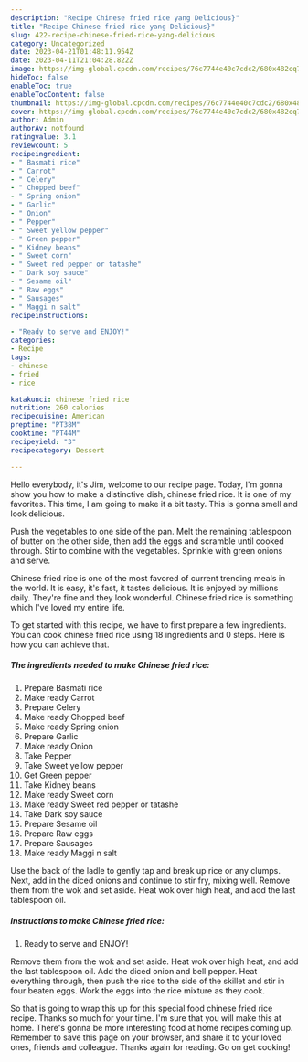 ```yaml
---
description: "Recipe Chinese fried rice yang Delicious}"
title: "Recipe Chinese fried rice yang Delicious}"
slug: 422-recipe-chinese-fried-rice-yang-delicious
category: Uncategorized
date: 2023-04-21T01:48:11.954Z
date: 2023-04-11T21:04:28.822Z
image: https://img-global.cpcdn.com/recipes/76c7744e40c7cdc2/680x482cq70/chinese-fried-rice-recipe-main-photo.jpg
hideToc: false
enableToc: true
enableTocContent: false
thumbnail: https://img-global.cpcdn.com/recipes/76c7744e40c7cdc2/680x482cq70/chinese-fried-rice-recipe-main-photo.jpg
cover: https://img-global.cpcdn.com/recipes/76c7744e40c7cdc2/680x482cq70/chinese-fried-rice-recipe-main-photo.jpg
author: Admin
authorAv: notfound
ratingvalue: 3.1
reviewcount: 5
recipeingredient:
- " Basmati rice"
- " Carrot"
- " Celery"
- " Chopped beef"
- " Spring onion"
- " Garlic"
- " Onion"
- " Pepper"
- " Sweet yellow pepper"
- " Green pepper"
- " Kidney beans"
- " Sweet corn"
- " Sweet red pepper or tatashe"
- " Dark soy sauce"
- " Sesame oil"
- " Raw eggs"
- " Sausages"
- " Maggi n salt"
recipeinstructions:

- "Ready to serve and ENJOY!"
categories:
- Recipe
tags:
- chinese
- fried
- rice

katakunci: chinese fried rice 
nutrition: 260 calories
recipecuisine: American
preptime: "PT38M"
cooktime: "PT44M"
recipeyield: "3"
recipecategory: Dessert

---
```



Hello everybody, it's Jim, welcome to our recipe page. Today, I'm gonna show you how to make a distinctive dish, chinese fried rice. It is one of my favorites. This time, I am going to make it a bit tasty. This is gonna smell and look delicious.

Push the vegetables to one side of the pan. Melt the remaining tablespoon of butter on the other side, then add the eggs and scramble until cooked through. Stir to combine with the vegetables. Sprinkle with green onions and serve.

Chinese fried rice is one of the most favored of current trending meals in the world. It is easy, it's fast, it tastes delicious. It is enjoyed by millions daily. They're fine and they look wonderful. Chinese fried rice is something which I've loved my entire life.


To get started with this recipe, we have to first prepare a few ingredients. You can cook chinese fried rice using 18 ingredients and 0 steps. Here is how you can achieve that.

<!--inarticleads1-->

##### The ingredients needed to make Chinese fried rice:

1. Prepare  Basmati rice
1. Make ready  Carrot
1. Prepare  Celery
1. Make ready  Chopped beef
1. Make ready  Spring onion
1. Prepare  Garlic
1. Make ready  Onion
1. Take  Pepper
1. Take  Sweet yellow pepper
1. Get  Green pepper
1. Take  Kidney beans
1. Make ready  Sweet corn
1. Make ready  Sweet red pepper or tatashe
1. Take  Dark soy sauce
1. Prepare  Sesame oil
1. Prepare  Raw eggs
1. Prepare  Sausages
1. Make ready  Maggi n salt


Use the back of the ladle to gently tap and break up rice or any clumps. Next, add in the diced onions and continue to stir fry, mixing well. Remove them from the wok and set aside. Heat wok over high heat, and add the last tablespoon oil. 

<!--inarticleads2-->

##### Instructions to make Chinese fried rice:


1. Ready to serve and ENJOY!

Remove them from the wok and set aside. Heat wok over high heat, and add the last tablespoon oil. Add the diced onion and bell pepper. Heat everything through, then push the rice to the side of the skillet and stir in four beaten eggs. Work the eggs into the rice mixture as they cook. 

So that is going to wrap this up for this special food chinese fried rice recipe. Thanks so much for your time. I'm sure that you will make this at home. There's gonna be more interesting food at home recipes coming up. Remember to save this page on your browser, and share it to your loved ones, friends and colleague. Thanks again for reading. Go on get cooking!
